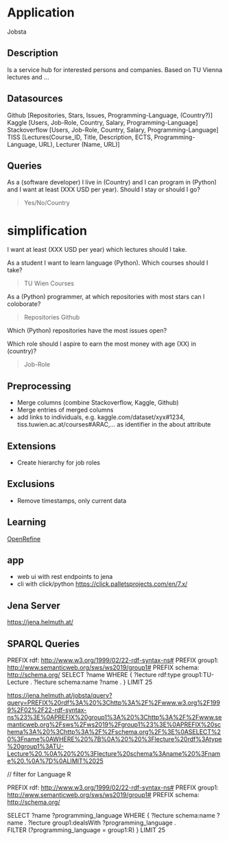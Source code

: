 # Application

Jobsta

## Description

Is a service hub for interested persons and companies. Based on TU Vienna lectures and ...



## Datasources

Github [Repositories, Stars, Issues, Programming-Language, (Country?)]
Kaggle [Users, Job-Role, Country, Salary, Programming-Language]
Stackoverflow [Users, Job-Role, Country, Salary, Programming-Language]
TISS [Lectures(Course_ID, Title, Description, ECTS, Programming-Language, URL), Lecturer (Name, URL)]


## Queries

As a (software developer) I live in (Country) and I can program in (Python) and I want at least (XXX USD per year). Should I stay or should I go?
> Yes/No/Country

# simplification
I want at least (XXX USD per year) which lectures should I take. 


As a student I want to learn language (Python). Which courses should I take?
> TU Wien Courses

As a (Python) programmer, at which repositories with most stars can I coloborate?
> Repositories Github

Which (Python) repositories have the most issues open?
> 

Which role should I aspire to earn the most money with age (XX) in (country)?
> Job-Role




## Preprocessing

- Merge columns (combine Stackoverflow, Kaggle, Github)
- Merge entries of merged columns
- add links to individuals, e.g. kaggle.com/dataset/xyx#1234, tiss.tuwien.ac.at/courses#ARAC,... as identifier in the about attribute


## Extensions

- Create hierarchy for job roles


## Exclusions

- Remove timestamps, only current data 

## Learning

[OpenRefine](https://www.youtube.com/watch?v=XdpzmGxA33U)

## app

- web ui with rest endpoints to jena
- cli with click/python https://click.palletsprojects.com/en/7.x/


## Jena Server

https://jena.helmuth.at/


## SPARQL Queries

PREFIX rdf: <http://www.w3.org/1999/02/22-rdf-syntax-ns#>
PREFIX group1: <http://www.semanticweb.org/sws/ws2019/group1#>
PREFIX schema: <http://schema.org/>
SELECT ?name
WHERE {
  ?lecture rdf:type group1:TU-Lecture .
  ?lecture schema:name ?name .
}
LIMIT 25


https://jena.helmuth.at/jobsta/query?query=PREFIX%20rdf%3A%20%3Chttp%3A%2F%2Fwww.w3.org%2F1999%2F02%2F22-rdf-syntax-ns%23%3E%0APREFIX%20group1%3A%20%3Chttp%3A%2F%2Fwww.semanticweb.org%2Fsws%2Fws2019%2Fgroup1%23%3E%0APREFIX%20schema%3A%20%3Chttp%3A%2F%2Fschema.org%2F%3E%0ASELECT%20%3Fname%0AWHERE%20%7B%0A%20%20%3Flecture%20rdf%3Atype%20group1%3ATU-Lecture%20.%0A%20%20%3Flecture%20schema%3Aname%20%3Fname%20.%0A%7D%0ALIMIT%2025



// filter for Language R

PREFIX rdf: <http://www.w3.org/1999/02/22-rdf-syntax-ns#>
PREFIX group1: <http://www.semanticweb.org/sws/ws2019/group1#>
PREFIX schema: <http://schema.org/>

SELECT ?name ?programming_language
WHERE {
  ?lecture schema:name ?name .
  ?lecture group1:dealsWith ?programming_language .  
  FILTER (?programming_language = group1:R)
}
LIMIT 25

